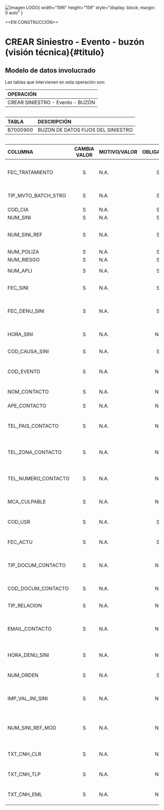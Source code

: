 ![Imagen LOGO](./00-Imagen/logo-TRON.png){ width="596" height="159" style="display: block; margin: 0 auto" }

==EN CONSTRUCCIÓN==

# CREAR Siniestro - Evento - buzón (visión técnica){#titulo}  


## **Modelo de datos involucrado**
Las tablas que intervienen en esta operación son:

| OPERACIÓN |
|:--- |
|CREAR SINIESTRO - Evento - BUZÓN


######

| TABLA | DESCRIPCIÓN |
|:--- |:--- |
| B7000900                       | BUZON DE DATOS FIJOS DEL SINIESTRO                                                                  |

######

| COLUMNA | CAMBIA VALOR | MOTIVO/VALOR | OBLIGATORIA | COMENTARIO |
|:--- |:---: |:--- |:---: |:--- |
| FEC_TRATAMIENTO | S | N.A. | SI | FECHA EN LA QUE SE REALIZA EL PROCESO MASIVO | 
| TIP_MVTO_BATCH_STRO | S | N.A. | SI | TIPO DEL MOVIMIENTO BATCH | 
| COD_CIA | S | N.A. | SI | COMPANIA | 
| NUM_SINI | S | N.A. | SI | SINIESTRO | 
| NUM_SINI_REF | S | N.A. | SI | SINIESTRO REFERENCIA DE OTROS SISTEMAS. | 
| NUM_POLIZA | S | N.A. | SI | POLIZA | 
| NUM_RIESGO | S | N.A. | SI | RIESGO | 
| NUM_APLI | S | N.A. | SI | NUMERO DE APLICACION | 
| FEC_SINI | S | N.A. | SI | FECHA DE OCURRENCIA DEL SINIESTRO  | 
| FEC_DENU_SINI | S | N.A. | SI | FECHA DE NOTIFICACION, DENUNCIA DEL SINIESTRO.  | 
| HORA_SINI | S | N.A. | NO | HORA DE OCURRENCIA DEL SINIESTRO.  | 
| COD_CAUSA_SINI | S | N.A. | SI | CAUSA DEL SINIESTRO | 
| COD_EVENTO | S | N.A. | NO | EVENTO CATRASTROFICO QUE ORIGINO EL SINIESTRO | 
| NOM_CONTACTO | S | N.A. | NO | PERSONA DE CONTACTO  | 
| APE_CONTACTO | S | N.A. | NO | APELLIDOS DEL CONTACTO | 
| TEL_PAIS_CONTACTO | S | N.A. | NO | PAIS DEL TELEFEONO PERSONA DE CONTACTO | 
| TEL_ZONA_CONTACTO | S | N.A. | NO | ZONA DEL TELEFEONO PERSONA DE CONTACTO | 
| TEL_NUMERO_CONTACTO | S | N.A. | NO | NUMERO DE TELEFONO PERSONA DE CONTACTO | 
| MCA_CULPABLE | S | N.A. | NO | SI ES O NO CULPABLE DEL SINIESTRO | 
| COD_USR | S | N.A. | SI | USUARIO QUE ACTUALIZO LA FILA | 
| FEC_ACTU | S | N.A. | SI | FECHA DE ACTUALIZACION DE LA FILA | 
| TIP_DOCUM_CONTACTO | S | N.A. | NO | TIPO DE DOCUMENTO DE LA PERSONA DE CONTACTO | 
| COD_DOCUM_CONTACTO | S | N.A. | NO | DOCUMENTO DE LA PERSONA DE CONTACTO | 
| TIP_RELACION | S | N.A. | NO | RELACION CON EL ASEGURADO | 
| EMAIL_CONTACTO | S | N.A. | NO | DIRECCION DE CORREO ELECTRONICO DE LA PERSONA DE CONTACTO | 
| HORA_DENU_SINI | S | N.A. | NO | HORA DE LA DENUNCIA DEL SINIESTRO | 
| NUM_ORDEN | S | N.A. | SI | NUMERO DEL PROCESO MASIVO | 
| IMP_VAL_INI_SINI | S | N.A. | NO | IMPORTE DE ESTIMACIÓN DE LA VALORACION DEL SINIESTRO  | 
| NUM_SINI_REF_MOD | S | N.A. | NO | SINIESTRO DE REFERENCIA DE OTROS SISTEMAS PARA MODIFICACION | 
| TXT_CNH_CLR | S | N.A. | NO | MEDIO CONTACTO MOVIL | 
| TXT_CNH_TLP | S | N.A. | NO | MEDIO CONTACTO TELEFONO | 
| TXT_CNH_EML | S | N.A. | NO | MEDIO CONTACTO EMAIL | 



